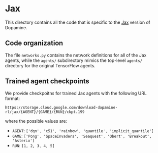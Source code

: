 # Jax

This directory contains all the code that is specific to the
[Jax](https://github.com/google/jax) version of Dopamine.

## Code organization

The file `networks.py` contains the network definitions for all of the Jax
agents, while the `agents/` subdirectory mimics the top-level `agents/`
directory for the original TensorFlow agents.

## Trained agent checkpoints
We provide checkpoitns for trained Jax agents with the following URL format:

```
https://storage.cloud.google.com/download-dopamine-rl/jax/{AGENT}/{GAME}/{RUN}/ckpt.199
```

where the possible values are:

*  `AGENT`: `['dqn', 'c51', 'rainbow', 'quantile', 'implicit_quantile']`
*  `GAME`: `['Pong', 'SpaceInvaders', 'Seaquest', 'Qbert', 'Breakout', 'Asterix']`
*  `RUN`: `[1, 2, 3, 4, 5]`
